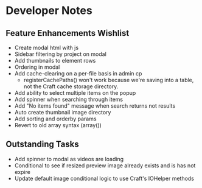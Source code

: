 # Developer Notes

## Feature Enhancements Wishlist

- Create modal html with js
- Sidebar filtering by project on modal
- Add thumbnails to element rows
- Ordering in modal
- Add cache-clearing on a per-file basis in admin cp
	- registerCachePaths() won't work because we're saving into a table, not the Craft cache storage directory.
- Add ability to select multiple items on the popup
- Add spinner when searching through items
- Add "No items found" message when search returns not results
- Auto create thumbnail image directory
- Add sorting and orderby params
- Revert to old array syntax (array())

## Outstanding Tasks

- Add spinner to modal as videos are loading
- Conditional to see if resized preview image already exists and is has not expire
- Update default image conditional logic to use Craft's IOHelper methods